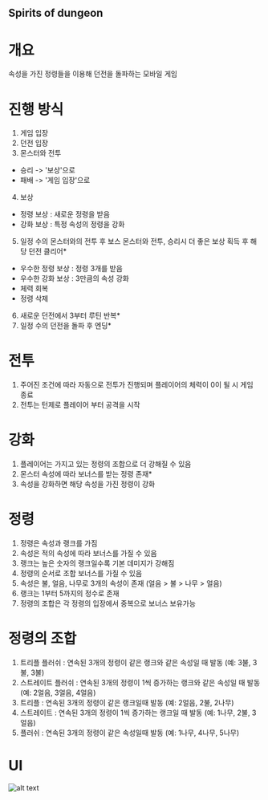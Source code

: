 ## Spirits of dungeon
# 개요
속성을 가진 정령들을 이용해 던전을 돌파하는 모바일 게임

# 진행 방식
1. 게임 입장
2. 던전 입장
3. 몬스터와 전투
 - 승리 -> '보상'으로
 - 패배 -> '게임 입장'으로 
4. 보상
 - 정령 보상 : 새로운 정령을 받음
 - 강화 보상 : 특정 속성의 정령을 강화
5. 일정 수의 몬스터와의 전투 후 보스 몬스터와 전투, 승리시 더 좋은 보상 획득 후 해당 던전 클리어*
 - 우수한 정령 보상 : 정령 3개를 받음
 - 우수한 강화 보상 : 3만큼의 속성 강화
 - 체력 회복
 - 정령 삭제
6. 새로운 던전에서 3부터 루틴 반복*
7. 일정 수의 던전을 돌파 후 엔딩*

# 전투
1. 주어진 조건에 따라 자동으로 전투가 진행되며 플레이어의 체력이 0이 될 시 게임 종료
2. 전투는 턴제로 플레이어 부터 공격을 시작

# 강화
1. 플레이어는 가지고 있는 정령의 조합으로 더 강해질 수 있음
2. 몬스터 속성에 따라 보너스를 받는 정령 존재*
3. 속성을 강화하면 해당 속성을 가진 정령이 강화

# 정령
1. 정령은 속성과 랭크를 가짐
2. 속성은 적의 속성에 따라 보너스를 가질 수 있음
3. 랭크는 높은 숫자의 랭크일수록 기본 데미지가 강해짐
4. 정령의 순서로 조합 보너스를 가질 수 있음
5. 속성은 불, 얼음, 나무로 3개의 속성이 존재 (얼음 > 불 > 나무 > 얼음)
6. 랭크는 1부터 5까지의 정수로 존재
7. 정령의 조합은 각 정령의 입장에서 중복으로 보너스 보유가능

# 정령의 조합
1. 트리플 플러쉬 : 연속된 3개의 정령이 같은 랭크와 같은 속성일 때 발동 (예: 3불, 3불, 3불)
2. 스트레이트 플러쉬 : 연속된 3개의 정령이 1씩 증가하는 랭크와 같은 속성일 때 발동 (예: 2얼음, 3얼음, 4얼음)
3. 트리플 : 연속된 3개의 정령이 같은 랭크일때 발동 (예: 2얼음, 2불, 2나무)
4. 스트레이트 : 연속된 3개의 정령이 1씩 증가하는 랭크일 때 발동 (예: 1나무, 2불, 3얼음)
5. 플러쉬 : 연속된 3개의 정령이 같은 속성일때 발동 (예: 1나무, 4나무, 5나무)

# UI
![alt text](https://drive.google.com/uc?export=view&id=11Y1r5Q3cct3okkRdDYEUPA8AWaJXHFbH)


